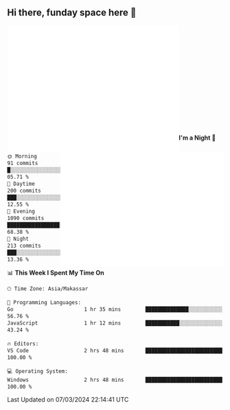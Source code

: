 ## Hi there, funday space here 🚀

<img align="left" width="400" alt="🌞" src="https://raw.githubusercontent.com/fhasnur/fhasnur/master/general.svg?token=ATQS65TR7ETTG5RLJUDIDBLBN34HE">
<img align="right" width="380" alt="🌞" src="https://raw.githubusercontent.com/fhasnur/fhasnur/master/statistics.svg?token=ATQS65TR7ETTG5RLJUDIDBLBN34HE">

<br><br><br><br><br><br><br><br><br><br><br><br><br><br>

<!--START_SECTION:waka-->
**I'm a Night 🦉** 

```text
🌞 Morning                91 commits          █░░░░░░░░░░░░░░░░░░░░░░░░   05.71 % 
🌆 Daytime                200 commits         ███░░░░░░░░░░░░░░░░░░░░░░   12.55 % 
🌃 Evening                1090 commits        █████████████████░░░░░░░░   68.38 % 
🌙 Night                  213 commits         ███░░░░░░░░░░░░░░░░░░░░░░   13.36 % 
```


📊 **This Week I Spent My Time On** 

```text
🕑︎ Time Zone: Asia/Makassar

💬 Programming Languages: 
Go                       1 hr 35 mins        ██████████████░░░░░░░░░░░   56.76 % 
JavaScript               1 hr 12 mins        ███████████░░░░░░░░░░░░░░   43.24 % 

🔥 Editors: 
VS Code                  2 hrs 48 mins       █████████████████████████   100.00 % 

💻 Operating System: 
Windows                  2 hrs 48 mins       █████████████████████████   100.00 % 
```


 Last Updated on 07/03/2024 22:14:41 UTC
<!--END_SECTION:waka-->
